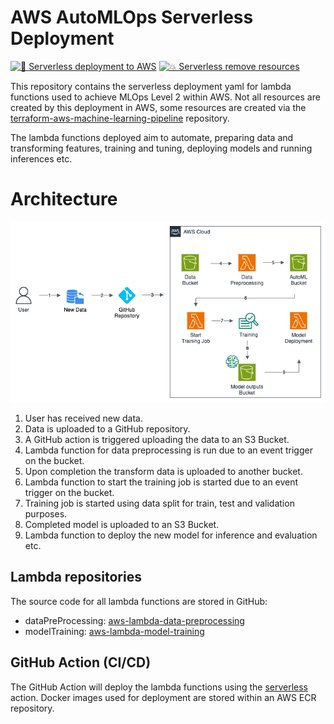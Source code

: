 # AWS AutoMLOps Serverless Deployment

[![🧩 Serverless deployment to AWS](https://github.com/kwame-mintah/aws-automlops-serverless-deployment/actions/workflows/serverless-deploy.yml/badge.svg)](https://github.com/kwame-mintah/aws-automlops-serverless-deployment/actions/workflows/serverless-deploy.yml)
[![💥 Serverless remove resources](https://github.com/kwame-mintah/aws-automlops-serverless-deployment/actions/workflows/serverless-remove.yml/badge.svg)](https://github.com/kwame-mintah/aws-automlops-serverless-deployment/actions/workflows/serverless-remove.yml)

This repository contains the serverless deployment yaml for lambda functions used to achieve MLOps Level 2 within AWS. Not all resources
are created by this deployment in AWS, some resources are created via the [terraform-aws-machine-learning-pipeline](https://github.com/kwame-mintah/terraform-aws-machine-learning-pipeline) repository.

The lambda functions deployed aim to automate, preparing data and transforming features, training and tuning, deploying models and running inferences etc.

# Architecture

![proposed-automlops-level-2](/docs/drawio/aws-automlops-deployment.png)

1. User has received new data.
2. Data is uploaded to a GitHub repository.
3. A GitHub action is triggered uploading the data to an S3 Bucket.
4. Lambda function for data preprocessing is run due to an event trigger on the bucket.
5. Upon completion the transform data is uploaded to another bucket.
6. Lambda function to start the training job is started due to an event trigger on the bucket.
7. Training job is started using data split for train, test and validation purposes.
8. Completed model is uploaded to an S3 Bucket.
9. Lambda function to deploy the new model for inference and evaluation etc.

## Lambda repositories

The source code for all lambda functions are stored in GitHub:

- dataPreProcessing: [aws-lambda-data-preprocessing](https://github.com/kwame-mintah/aws-lambda-data-preprocessing)
- modelTraining: [aws-lambda-model-training](https://github.com/kwame-mintah/aws-lambda-model-training)

## GitHub Action (CI/CD)

The GitHub Action will deploy the lambda functions using the [serverless](https://github.com/serverless/github-action) action. Docker images used for deployment are stored
within an AWS ECR repository.
